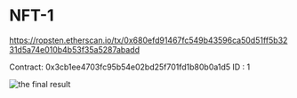 # NFT-1

https://ropsten.etherscan.io/tx/0x680efd91467fc549b43596ca50d51ff5b3231d5a74e010b4b53f35a5287abadd

Contract: 0x3cb1ee4703fc95b54e02bd25f701fd1b80b0a1d5
ID : 1


![the final result](https://github.com/taftouf/NFT-1/main/nft-1.jpeg?raw=true)
